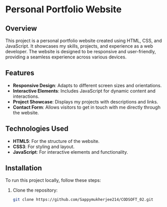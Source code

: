 # Personal Portfolio Website

## Overview
This project is a personal portfolio website created using HTML, CSS, and JavaScript. It showcases my skills, projects, and experience as a web developer. The website is designed to be responsive and user-friendly, providing a seamless experience across various devices.

## Features
- **Responsive Design**: Adapts to different screen sizes and orientations.
- **Interactive Elements**: Includes JavaScript for dynamic content and interactions.
- **Project Showcase**: Displays my projects with descriptions and links.
- **Contact Form**: Allows visitors to get in touch with me directly through the website.

## Technologies Used
- **HTML5**: For the structure of the website.
- **CSS3**: For styling and layout.
- **JavaScript**: For interactive elements and functionality.

## Installation
To run this project locally, follow these steps:

1. Clone the repository:
   ```bash
   git clone https://github.com/Sappymukherjee214/CODSOFT_02.git
